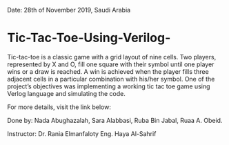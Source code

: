 Date: 28th of November 2019,
Saudi Arabia 

# Tic-Tac-Toe-Using-Verilog-
Tic-tac-toe is a classic game with a grid layout of nine cells. Two players, represented by X and O, fill one square with their symbol until one player wins or a draw is reached. A win is achieved when the player fills three adjacent cells in a particular combination with his/her symbol.
One of the project’s objectives was implementing a working tic tac toe game using Verlog language and simulating the code. 

For more details, visit the link below:


Done by: Nada Abughazalah, Sara Alabbasi, Ruba Bin Jabal, Ruaa A. Obeid.

Instructor: 
Dr. Rania Elmanfaloty
Eng. Haya Al-Sahrif
